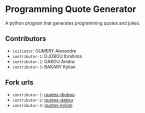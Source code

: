 # Programming Quote Generator

A python program that generates programming quotes and jokes.

## Contributors
- `initiator`: GUMERY Alexandre
- `contributor-1`: DJOBOU Ibrahima
- `contributor-2`: GAKOU Amâra 
- `contributor-3`: BAKARY Kylian 

## Fork urls
- `contributor-1`: [quotes-djobou](https://github.com/ibrahima-efrei/quotes-djobou)
- `contributor-2`: [quotes-gakou](https://github.com/AmaraABC/quotes-gakou)
- `contributor-3`: [quotes-kylian](https://github.com/bky0203bky/quotes-kylian)
